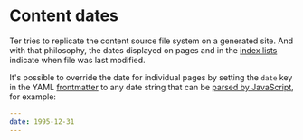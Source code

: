 # Content dates

Ter tries to replicate the content source file system on a generated site. And with that philosophy, the dates displayed on pages and in the [index lists](index-pages.md) indicate when file was last modified.

It's possible to override the date for individual pages by setting the `date` key in the YAML [frontmatter](frontmatter.md) to any date string that can be [parsed by JavaScript](https://developer.mozilla.org/en-US/docs/Web/JavaScript/Reference/Global_Objects/Date/parse), for example:

```yaml
---
date: 1995-12-31
---

```